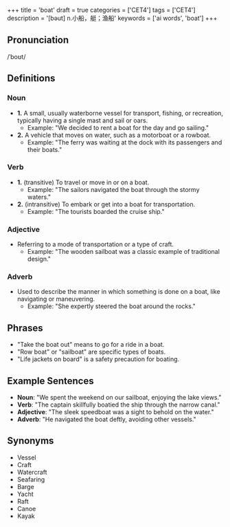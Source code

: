+++
title = 'boat'
draft = true
categories = ['CET4']
tags = ['CET4']
description = '[bəut] n.小船，艇；渔船'
keywords = ['ai words', 'boat']
+++

## Pronunciation
/ˈboʊt/

## Definitions
### Noun
- **1.** A small, usually waterborne vessel for transport, fishing, or recreation, typically having a single mast and sail or oars.
   - Example: "We decided to rent a boat for the day and go sailing."
- **2.** A vehicle that moves on water, such as a motorboat or a rowboat.
   - Example: "The ferry was waiting at the dock with its passengers and their boats."

### Verb
- **1.** (transitive) To travel or move in or on a boat.
   - Example: "The sailors navigated the boat through the stormy waters."
- **2.** (intransitive) To embark or get into a boat for transportation.
   - Example: "The tourists boarded the cruise ship."

### Adjective
- Referring to a mode of transportation or a type of craft.
   - Example: "The wooden sailboat was a classic example of traditional design."

### Adverb
- Used to describe the manner in which something is done on a boat, like navigating or maneuvering.
   - Example: "She expertly steered the boat around the rocks."

## Phrases
- "Take the boat out" means to go for a ride in a boat.
- "Row boat" or "sailboat" are specific types of boats.
- "Life jackets on board" is a safety precaution for boating.

## Example Sentences
- **Noun**: "We spent the weekend on our sailboat, enjoying the lake views."
- **Verb**: "The captain skillfully boatied the ship through the narrow canal."
- **Adjective**: "The sleek speedboat was a sight to behold on the water."
- **Adverb**: "He navigated the boat deftly, avoiding other vessels."

## Synonyms
- Vessel
- Craft
- Watercraft
- Seafaring
- Barge
- Yacht
- Raft
- Canoe
- Kayak
